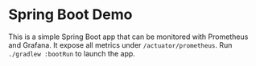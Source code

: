 # Spring Boot Demo

This is a simple Spring Boot app that can be monitored with Prometheus and Grafana. It expose all metrics under
`/actuator/prometheus`. Run `./gradlew :bootRun` to launch the app.
